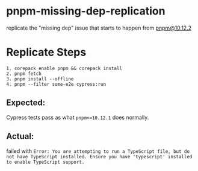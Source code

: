 # pnpm-missing-dep-replication

replicate the "missing dep" issue that starts to happen from pnpm@10.12.2

# Replicate Steps

```
1. corepack enable pnpm && corepack install
2. pnpm fetch
3. pnpm install --offline
4. pnpm --filter some-e2e cypress:run
```

## Expected:

Cypress tests pass as what `pnpm<=10.12.1` does normally.

## Actual:

failed with `Error: You are attempting to run a TypeScript file, but do not have TypeScript installed. Ensure you have 'typescript' installed to enable TypeScript support.`
